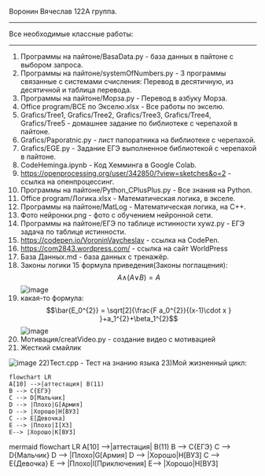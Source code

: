 Воронин Вячеслав 122А группа.
__________________________________________

Все необходимые классные работы:
__________________________________________

1) Программы на пайтоне/BasaData.py - база данных в пайтоне с выбором запроса.
2) Программы на пайтоне/systemOfNumbers.py - 3 программы связанные с системами счисления: Перевод в десятичную, из десятичной и таблица перевода.
3) Программы на пайтоне/Морза.py - Перевод в азбуку Морза.
4) Office program/ВСЕ по Экселю.xlsx - Все работы по экселю.
5) Grafics/Tree1,
   Grafics/Tree2,
   Grafics/Tree3,
   Grafics/Tree4,
   Grafics/Tree5 - домашнее задание по библиотеке с черепахой в пайтоне.
6) Grafics/Paporatnic.py - лист папоратника на библиотеке с черепахой.
7) Grafics/EGE.py - Задание ЕГЭ выполненное библиотекой с черепахой в пайтоне.
8) CodeHeminga.ipynb - Код Хемминга в Google Colab.
9) https://openprocessing.org/user/342850/?view=sketches&o=2 - ссылка на опенпроцессинг.
10) Программы на пайтоне/Python_CPlusPlus.py - Все знания на Python.
11) Office program/Логика.xlsx - Математическая логика, в экселе.
12) Программы на пайтоне/MatLog - Математическая логика, на С++.
13) Фото нейронки.png - фото с обучением нейронной сети.
14) Программы на пайтоне/ЕГЭ по таблице истинности xywz.py - ЕГЭ задача по таблице истинности.
15) https://codepen.io/VoroninVaycheslav - ссылка на CodePen.
16) https://com2843.wordpress.com/ - ссылка на сайт WorldPress
17) База Данных.md - база данных с тренажёр.
18) Законы логики 15 формула приведения(Законы поглащения):
$$A\wedge_{}^{}(A\vee_{}^{}B)=A$$
![image](https://user-images.githubusercontent.com/114893510/198812771-98e2a2c3-1be1-402a-bd21-1cd41a42e1d6.png)
19) какая-то формула:
$$\bar{E_0^{2}} = \sqrt[2]{\frac{F a_0^{2}}{(x-1)\cdot x } }+a_1^{2}+\beta_1^{2}$$
![image](https://user-images.githubusercontent.com/114893510/201590509-3216c935-fe23-4b93-aaed-dc76e0ea9ec0.png)
20) Мотивация/creatVideo.py - создание видео с мотивацией
21) Жесткий смайлик

![image](https://user-images.githubusercontent.com/114893510/204203871-b6e1cb38-a5df-40b3-8a41-4d02ecb2fc61.png)
22)Тест.cpp - Тест на знанию языка
23)Мой жизненный цикл:

```mermaid
flowchart LR
A[10] -->|аттестация| B(11)
B --> C{ЕГЭ}
C --> D[Мальчик]
D --> |Плохо|G[Армия]
D --> |Хорошо|H[ВУЗ]
C --> E[Девочка]
E --> |Плохо|I[ХЗ]
E--> |Хорошо|K[ВУЗ]
```
mermaid
flowchart LR
A[10] -->|аттестация| B(11)
B --> C{ЕГЭ}
C --> D{Мальчик}
D --> |Плохо|G[Армия]
D --> |Хорошо|H[ВУЗ]
C --> E{Девочка}
E --> |Плохо|I[Приключения]
E--> |Хорошо|H[ВУЗ]
